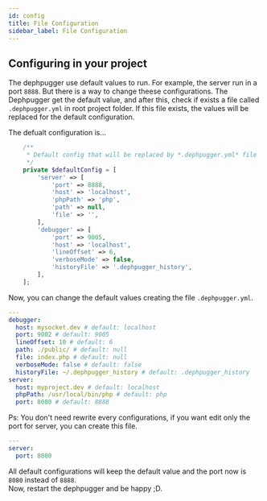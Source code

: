 ```yaml
---
id: config
title: File Configuration
sidebar_label: File Configuration
---
```


## Configuring in your project

The dephpugger use default values to run. For example, the server run in a port `8888`. But there is a way to change theese configurations.
The Dephpugger get the default value, and after this, check if exists a file called `.dephpugger.yml` in root project folder.
If this file exists, the values will be replaced for the default configuration.

The defualt configuration is...

```php
    /**
     * Default config that will be replaced by *.dephpugger.yml* file
     */
    private $defaultConfig = [
        'server' => [
            'port' => 8888,
            'host' => 'localhost',
            'phpPath' => 'php',
            'path' => null,
            'file' => '',
        ],
        'debugger' => [
            'port' => 9005,
            'host' => 'localhost',
            'lineOffset' => 6,
            'verboseMode' => false,
            'historyFile' => '.dephpugger_history',
        ],
    ];
```

Now, you can change the default values creating the file `.dephpugger.yml`.

```yml
--- 
debugger: 
  host: mysocket.dev # default: localhost
  port: 9002 # default: 9005
  lineOffset: 10 # default: 6
  path: ./public/ # default: null
  file: index.php # default: null
  verboseMode: false # default: false
  historyFile: ~/.dephpugger_history # default: .dephpugger_history
server:
  host: myproject.dev # default: localhost
  phpPath: /usr/local/bin/php # default: php
  port: 8080 # default: 8888
```

Ps: You don't need rewrite every configurations, if you want edit only the port for server, you can create this file.

```yml
--- 
server:
  port: 8080
```

All default configurations will keep the default value and the port now is `8080` instead of `8888`.<br>
Now, restart the dephpugger and be happy ;D.
